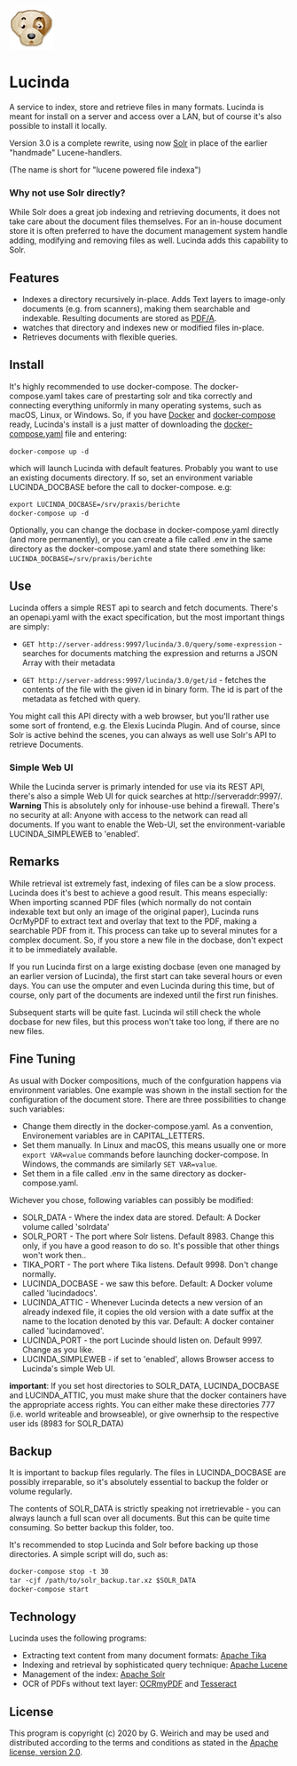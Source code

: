 ![](rsc/lucindalogo.png)
# Lucinda

A service to index, store and retrieve files in many formats. Lucinda is meant for install on a server and access over a LAN, but of course it's also possible to install it locally.

Version 3.0 is a complete rewrite, using now [Solr](https://lucene.apache.org/solr/) in place of the earlier "handmade" Lucene-handlers.

(The name is short for "lucene powered file indexa")

### Why not use Solr directly?

While Solr does a great job indexing and retrieving documents, it does not take care about the document files themselves. For an in-house document store it is often preferred to have the document management system handle adding, modifying and removing files as well. Lucinda adds this capability to Solr.

## Features

* Indexes a directory recursively in-place. Adds Text layers to image-only documents (e.g. from scanners), making them searchable and indexable. Resulting documents are stored as [PDF/A](https://en.wikipedia.org/wiki/PDF/A).
* watches that directory and indexes new or modified files in-place.
* Retrieves documents with flexible queries.

## Install

It's highly recommended to use docker-compose. The docker-compose.yaml takes care of prestarting solr and tika correctly and connecting everything uniformly in many operating systems, such as macOS, Linux, or Windows. So, if you have [Docker](https://www.docker.com/get-started) and [docker-compose](https://docs.docker.com/compose/) ready, Lucinda's install is a just matter of downloading the [docker-compose.yaml](https://raw.githubusercontent.com/rgwch/Lucinda/lucinda3/docker-compose.yaml) file and entering:

`docker-compose up -d`

which will launch Lucinda with default features. Probably you want to use an existing documents directory. If so, set an environment variable LUCINDA_DOCBASE before the call to docker-compose. e.g:

~~~~~
export LUCINDA_DOCBASE=/srv/praxis/berichte
docker-compose up -d
~~~~~

Optionally, you can change the docbase in docker-compose.yaml directly (and more permanently), or you can create a file called .env in the same directory as the docker-compose.yaml and state there something like: `LUCINDA_DOCBASE=/srv/praxis/berichte`

## Use

Lucinda offers a simple REST api to search and fetch documents. There's an openapi.yaml with the exact specification, but the most important things are simply:

* `GET http://server-address:9997/lucinda/3.0/query/some-expression` - searches for documents matching the expression and returns a JSON Array with their metadata

* `GET http://server-address:9997/lucinda/3.0/get/id` - fetches the contents of the file with the given id in binary form. The id is part of the metadata as fetched with query.

You might call this API directy with a web browser, but you'll rather use some sort of frontend, e.g. the Elexis Lucinda Plugin. And of course, since Solr is active behind the scenes, you can always as well use Solr's API to retrieve Documents.

### Simple Web UI

While the Lucinda server is primarly intended for use via its REST API, there's also a simple Web UI for quick searches at http://serveraddr:9997/. **Warning** This is absolutely only for inhouse-use behind a firewall. There's no security at all: Anyone with access to the network can read all documents.
If you want to enable the Web-UI, set the environment-variable LUCINDA_SIMPLEWEB to 'enabled'. 

## Remarks

While retrieval ist extremely fast, indexing of files can be a slow process. Lucinda does it's best to achieve a good result. This means especially: When importing scanned PDF files (which normally do not contain indexable text but only an image of the original paper), Lucinda runs OcrMyPDF to extract text and overlay that text to the PDF, making a searchable PDF from it. This process can take up to several minutes for a complex document. So, if you store a new file in the docbase, don't expect it to be immediately available.

If you run Lucinda first on a large existing docbase (even one managed by an earlier version of Lucinda), the first start can take several hours or even days. You can use the omputer and even Lucinda during this time, but of course, only part of the documents are indexed until the first run finishes.

Subsequent starts will be quite fast. Lucinda wil still check the whole docbase for new files, but this process won't take too long, if there are no new files.

## Fine Tuning

As usual with Docker compositions, much of the confguration happens via environment variables. One example was shown in the install section for the configuration of the document store. There are three possibilities to change such variables:

* Change them directly in the docker-compose.yaml. As a convention, Environement variables are in CAPITAL_LETTERS.
* Set them manually. In Linux and macOS, this means usually one or more `export VAR=value` commands before launching docker-compose. In Windows, the commands are similarly `SET VAR=value`.
* Set them in a file called .env in the same directory as docker-compose.yaml.

Wichever you chose, following variables can possibly be modified:

* SOLR_DATA - Where the index data are stored. Default: A Docker volume called 'solrdata'
* SOLR_PORT - The port where Solr listens. Default 8983. Change this only, if you have a good reason to do so. It's possible that other things won't work then..
* TIKA_PORT - The port where Tika listens. Default 9998. Don't change normally.
* LUCINDA_DOCBASE - we saw this before. Default: A Docker volume called 'lucindadocs'.
* LUCINDA_ATTIC - Whenever Lucinda detects a new version of an already indexed file, it copies the old version with a date suffix at the name to the location denoted by this var. Default: A docker container called 'lucindamoved'.
* LUCINDA_PORT - the port Lucinde should listen on. Default 9997. Change as you like.
* LUCINDA_SIMPLEWEB - if set to 'enabled', allows Browser access to Lucinda's simple Web UI.

**important**: If you set host directories to SOLR_DATA, LUCINDA_DOCBASE and LUCINDA_ATTIC, you must make shure that the docker containers have the appropriate access rights. You can either make these directories 777 (i.e. world writeable and browseable), or give ownerhsip to the respective user ids (8983 for SOLR_DATA)


## Backup

It is important to backup files regularly. The files in LUCINDA_DOCBASE are possibly irreparable, so it's absolutely essential to backup the folder or volume regularly.

The contents of SOLR_DATA is strictly speaking not irretrievable - you can always launch a full scan over all documents. But this can be quite time consuming. So better backup this folder, too.

It's recommended to stop Lucinda and Solr before backing up those directories. A simple script will do, such as:

~~~~~
docker-compose stop -t 30
tar -cjf /path/to/solr_backup.tar.xz $SOLR_DATA
docker-compose start
~~~~~


## Technology

Lucinda uses the following programs:

* Extracting text content from many document formats: [Apache Tika](https://tika.apache.org/)
* Indexing and retrieval by sophisticated query technique: [Apache Lucene](https://lucene.apache.org)
* Management of the index: [Apache Solr](https://lucene.apache.org/solr/)
* OCR of PDFs without text layer: [OCRmyPDF](https://github.com/jbarlow83/OCRmyPDF) and [Tesseract](https://tesseract-ocr.github.io)

## License

This program is copyright (c) 2020 by G. Weirich and may be used and distributed according to the terms and conditions as stated
in the [Apache license, version 2.0](http://www.apache.org/licenses/LICENSE-2.0).
